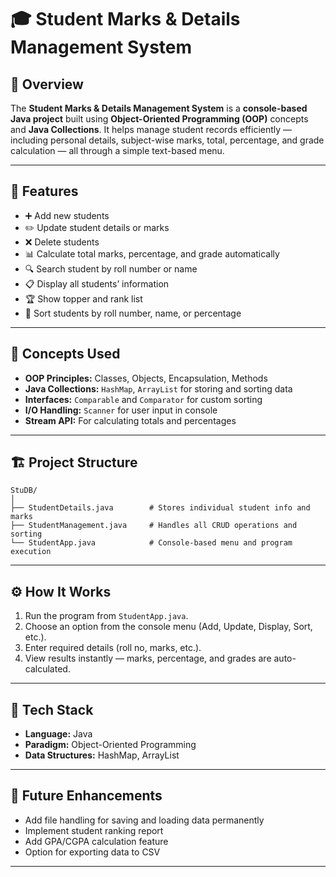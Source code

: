 # 🎓 Student Marks & Details Management System

## 📘 Overview

The **Student Marks & Details Management System** is a **console-based Java project** built using **Object-Oriented Programming (OOP)** concepts and **Java Collections**.
It helps manage student records efficiently — including personal details, subject-wise marks, total, percentage, and grade calculation — all through a simple text-based menu.

---

## 🧩 Features

* ➕ Add new students
* ✏️ Update student details or marks
* ❌ Delete students
* 📊 Calculate total marks, percentage, and grade automatically
* 🔍 Search student by roll number or name
* 📋 Display all students’ information
* 🏆 Show topper and rank list
* 🔢 Sort students by roll number, name, or percentage

---

## 🧠 Concepts Used

* **OOP Principles:** Classes, Objects, Encapsulation, Methods
* **Java Collections:** `HashMap`, `ArrayList` for storing and sorting data
* **Interfaces:** `Comparable` and `Comparator` for custom sorting
* **I/O Handling:** `Scanner` for user input in console
* **Stream API:** For calculating totals and percentages

---

## 🏗️ Project Structure

```
StuDB/
│
├── StudentDetails.java        # Stores individual student info and marks
├── StudentManagement.java     # Handles all CRUD operations and sorting
└── StudentApp.java            # Console-based menu and program execution
```

---

## ⚙️ How It Works

1. Run the program from `StudentApp.java`.
2. Choose an option from the console menu (Add, Update, Display, Sort, etc.).
3. Enter required details (roll no, marks, etc.).
4. View results instantly — marks, percentage, and grades are auto-calculated.

---

## 🚀 Tech Stack

* **Language:** Java
* **Paradigm:** Object-Oriented Programming
* **Data Structures:** HashMap, ArrayList

---

## 📄 Future Enhancements

* Add file handling for saving and loading data permanently
* Implement student ranking report
* Add GPA/CGPA calculation feature
* Option for exporting data to CSV

---

